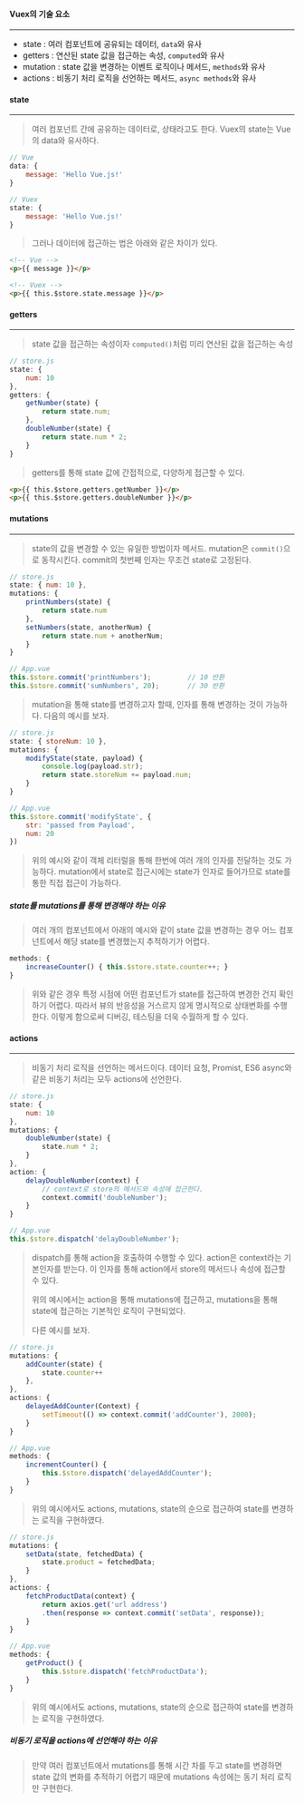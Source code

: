 #### Vuex의 기술 요소

------

* state : 여러 컴포넌트에 공유되는 데이터, `data`와 유사
* getters : 연산된 state 값을 접근하는 속성, `computed`와 유사
* mutation : state 값을 변경하는 이벤트 로직이나 메서드, `methods`와 유사
* actions : 비동기 처리 로직을 선언하는 메서드, `async methods`와 유사





#### state

------

> 여러 컴포넌트 간에 공유하는 데이터로, 상태라고도 한다. Vuex의 state는 Vue의 data와 유사하다.

```javascript
// Vue
data: {
    message: 'Hello Vue.js!'
}

// Vuex
state: {
    message: 'Hello Vue.js!'
}
```

> 그러나 데이터에 접근하는 법은 아래와 같은 차이가 있다.

```html
<!-- Vue -->
<p>{{ message }}</p>

<!-- Vuex -->
<p>{{ this.$store.state.message }}</p>
```





#### getters

------

> state 값을 접근하는 속성이자 `computed()`처럼 미리 연산된 값을 접근하는 속성

```javascript
// store.js
state: {
    num: 10
},
getters: {
    getNumber(state) {
        return state.num;
    },
    doubleNumber(state) {
		return state.num * 2;
    }
}
```

> getters를 통해 state 값에 간접적으로, 다양하게 접근할 수 있다.

```html
<p>{{ this.$store.getters.getNumber }}</p>
<p>{{ this.$store.getters.doubleNumber }}</p>
```





#### mutations

------

> state의 값을 변경할 수 있는 유일한 방법이자 메서드. mutation은 `commit()`으로 동작시킨다. commit의 첫번째 인자는 무조건 state로 고정된다.

```javascript
// store.js
state: { num: 10 },
mutations: {
    printNumbers(state) {
        return state.num
    },
    setNumbers(state, anotherNum) {
        return state.num + anotherNum;
    }
}

// App.vue
this.$store.commit('printNumbers'); 		// 10 반환
this.$store.commit('sumNumbers', 20); 		// 30 반환
```



> mutation을 통해 state를 변경하고자 할때, 인자를 통해 변경하는 것이 가능하다. 다음의 예시를 보자.

```javascript
// store.js
state: { storeNum: 10 },
mutations: {
    modifyState(state, payload) {
        console.log(payload.str);
        return state.storeNum += payload.num;
    }
}

// App.vue
this.$store.commit('modifyState', {
    str: 'passed from Payload',
    num: 20
})
```

> 위의 예시와 같이 객체 리터럴을 통해 한번에 여러 개의 인자를 전달하는 것도 가능하다. mutation에서 state로 접근시에는 state가 인자로 들어가므로 state를 통한 직접 접근이 가능하다.



##### state를 mutations를 통해 변경해야 하는 이유

> 여러 개의 컴포넌트에서 아래의 예시와 같이 state 값을 변경하는 경우 어느 컴포넌트에서 해당 state를 변경했는지 추적하기가 어렵다. 

```javascript
methods: {
	increaseCounter() { this.$store.state.counter++; }
}
```

> 위와 같은 경우 특정 시점에 어떤 컴포넌트가 state를 접근하여 변경한 건지 확인하기 어렵다. 따라서 뷰의 반응성을 거스르지 않게 명시적으로 상태변화를 수행한다. 이렇게 함으로써 디버깅, 테스팅을 더욱 수월하게 할 수 있다.





#### actions

------

> 비동기 처리 로직을 선언하는 메서드이다. 데이터 요청, Promist, ES6 async와 같은 비동기 처리는 모두 actions에 선언한다.

```javascript
// store.js
state: {
	num: 10
},
mutations: {
    doubleNumber(state) {
        state.num * 2;
    }
},
action: {
    delayDoubleNumber(context) { 
        // context로 store의 메서드와 속성에 접근한다.
        context.commit('doubleNumber');
    }
}

// App.vue
this.$store.dispatch('delayDoubleNumber');
```

> dispatch를 통해 action을 호출하여 수행할 수 있다. action은 context라는 기본인자를 받는다. 이 인자를 통해 action에서 store의 메서드나 속성에 접근할 수 있다.
>
> 위의 예시에서는 action을 통해 mutations에 접근하고, mutations을 통해 state에 접근하는 기본적인 로직이 구현되었다.
>
> 다른 예시를 보자.

```javascript
// store.js
mutations: {
    addCounter(state) {
        state.counter++
    },
},
actions: {
    delayedAddCounter(Context) {
        setTimeout(() => context.commit('addCounter'), 2000);
    }
}

// App.vue
methods: {
    incrementCounter() {
        this.$store.dispatch('delayedAddCounter');
    }
}
```

> 위의 예시에서도 actions, mutations, state의 순으로 접근하여 state를 변경하는 로직을 구현하였다.

```javascript
// store.js
mutations: {
    setData(state, fetchedData) {
        state.product = fetchedData;
    }
},
actions: {
    fetchProductData(context) {
        return axios.get('url address')
        .then(response => context.commit('setData', response));
    }
}

// App.vue
methods: {
    getProduct() {
        this.$store.dispatch('fetchProductData');
    }
}
```

> 위의 예시에서도 actions, mutations, state의 순으로 접근하여 state를 변경하는 로직을 구현하였다.



##### 비동기 로직을 actions에 선언해야 하는 이유

> 만약 여러 컴포넌트에서 mutations를 통해 시간 차를 두고 state를 변경하면 state 값의 변화를 추적하기 어렵기 때문에 mutations 속성에는 동기 처리 로직만 구현한다.